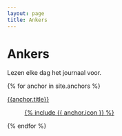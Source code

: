 ```yaml
---
layout: page
title: Ankers
---
```


# Ankers

<p class="lead">Lezen elke dag het journaal voor.</p>

{% for anchor in site.anchors %}
<div class="col-1-3">
<div class="anchor-card">
<a href="{{anchor.url}}">
<p class="anchor-title">{{anchor.title}}</p>
<figure class="anchor-grid-image">
  {% include {{ anchor.icon }} %}
</figure>

</a>
</div>
</div>
{% endfor %}
